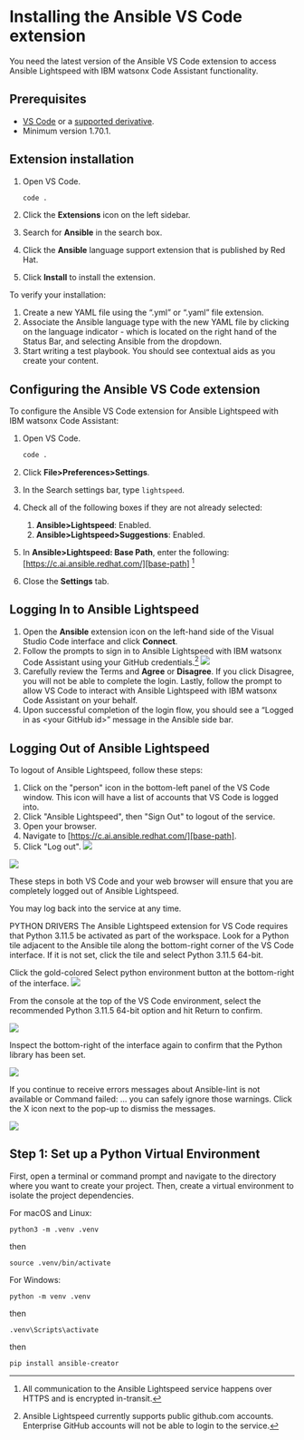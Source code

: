 
# Installing the Ansible VS Code extension

You need the latest version of the Ansible VS Code extension to access Ansible Lightspeed with IBM watsonx Code Assistant functionality.

## Prerequisites

* [VS Code][vs-code] or a [supported derivative](../faq/index.md#what-derivatives-of-vs-code-are-supported).
* Minimum version 1.70.1.

## Extension installation

1. Open VS Code.

    ```bash
    code .
    ```

2. Click the **Extensions** icon on the left sidebar.
3. Search for **Ansible** in the search box.
4. Click the **Ansible**  language support extension that is published by Red Hat.
5. Click **Install** to install the extension.

To verify your installation:

1. Create a new YAML file using the “.yml” or “.yaml” file extension.
2. Associate the Ansible language type with the new YAML file by clicking on the language
indicator - which is located on the right hand of the Status Bar, and selecting Ansible
from the dropdown.
3. Start writing a test playbook. You should see contextual aids as you create your content.

## Configuring the Ansible VS Code extension

To configure the Ansible VS Code extension for Ansible Lightspeed with IBM watsonx Code Assistant:

1. Open VS Code.

    ```bash
    code .
    ```

2. Click **File>Preferences>Settings**.
3. In the Search settings bar, type `lightspeed`.
4. Check all of the following boxes if they are not already selected:
    1. **Ansible>Lightspeed**: Enabled.
    2. **Ansible>Lightspeed>Suggestions**: Enabled.
5. In **Ansible>Lightspeed: Base Path**, enter the following: [https://c.ai.ansible.redhat.com/][base-path] [^1]
6. Close the **Settings** tab.

## Logging In to Ansible Lightspeed

1. Open the **Ansible** extension icon on the left-hand side of the Visual Studio Code interface and click **Connect**.
2. Follow the prompts to sign in to Ansible Lightspeed with IBM watsonx Code Assistant using your GitHub credentials.[^2]
   ![](assets/2024-01-03-16-17-12.png)
3. Carefully review the Terms and **Agree** or **Disagree**. If you click Disagree, you will not be able to complete the login. Lastly, follow the prompt to allow VS Code to interact with Ansible Lightspeed with IBM watsonx Code Assistant on your behalf.
4. Upon successful completion of the login flow, you should see a “Logged in as \<your GitHub id\>” message in the Ansible side bar.

## Logging Out of Ansible Lightspeed

To logout of Ansible Lightspeed, follow these steps:

1. Click on the "person" icon in the bottom-left panel of the VS Code window.  This icon will have a list of accounts that VS Code is logged into.  
2. Click "Ansible Lightspeed", then "Sign Out" to logout of the service.
3. Open your browser.
4. Navigate to [https://c.ai.ansible.redhat.com/][base-path].
5. Click "Log out".
![](assets/2024-01-03-16-16-52.png)

![](assets/2024-01-03-16-19-51.png)

These steps in both VS Code and your web browser will ensure that you are completely logged out of Ansible Lightspeed.

You may log back into the service at any time.

[^1]: All communication to the Ansible Lightspeed service happens over HTTPS and is encrypted in-transit.
[^2]: Ansible Lightspeed currently supports public github.com accounts. Enterprise GitHub accounts will not be able to login to the service.

[vs-code]: https://code.visualstudio.com/
[base-path]: https://c.ai.ansible.redhat.com/

PYTHON DRIVERS
The Ansible Lightspeed extension for VS Code requires that Python 3.11.5 be activated as part of the workspace. Look for a Python tile adjacent to the Ansible tile along the bottom-right corner of the VS Code interface. If it is not set, click the tile and select Python 3.11.5 64-bit.

Click the gold-colored Select python environment button at the bottom-right of the interface.
![](assets/2024-01-03-17-31-23.png)



From the console at the top of the VS Code environment, select the recommended Python 3.11.5 64-bit option and hit Return to confirm.


![](assets/2024-01-03-17-31-29.png)

Inspect the bottom-right of the interface again to confirm that the Python library has been set.

![](assets/2024-01-03-17-31-40.png)


If you continue to receive errors messages about Ansible-lint is not available or Command failed: ... you can safely ignore those warnings. Click the X icon next to the pop-up to dismiss the messages.


![](assets/2024-01-03-17-31-48.png)

 
## Step 1: Set up a Python Virtual Environment
First, open a terminal or command prompt and navigate to the directory where you want to create your project. Then, create a virtual environment to isolate the project dependencies.

For macOS and Linux:
```
python3 -m .venv .venv
```
then
```
source .venv/bin/activate
```
For Windows:
```
python -m venv .venv
```
then
```
.venv\Scripts\activate
```

then

```
pip install ansible-creator

```